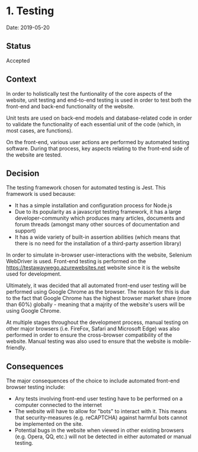 # 1. Testing

Date: 2019-05-20

## Status

Accepted

## Context

In order to holistically test the funtionality of the core aspects of the website, unit testing and end-to-end testing is used in order to test both the front-end and back-end functionality of the website. 

Unit tests are used on back-end models and database-related code in order to validate the functionality of each essential unit of the code (which, in most cases, are functions). 

On the front-end, various user actions are performed by automated testing software. During that process, key aspects relating to the front-end side of the website are tested.

## Decision

The testing framework chosen for automated testing is Jest. This framework is used because: 

- It has a simple installation and configuration process for Node.js
- Due to its popularity as a javascript testing framework, it has a large developer-community which produces many articles, documents and forum threads (amongst many other sources of documentation and support)
- It has a wide variety of built-in assertion abilities (which means that there is no need for the installation of a third-party assertion library)

In order to simulate in-browser user-interactions with the website, Selenium WebDriver is used. Front-end testing is performed on the https://testawaywego.azurewebsites.net website since it is the website used for development. 

Ultimately, it was decided that all automated front-end user testing will be performed using Google Chrome as the browser. The reason for this is due to the fact that Google Chrome has the highest browser market share (more than 60%) globally - meaning that a majrity of the website's users will be using Google Chrome. 

At multiple stages throughout the development process, manual testing on other major browsers (i.e. FireFox, Safari and Microsoft Edge) was also performed in order to ensure the cross-browser compatibility of the website. Manual testing was also used to ensure that the website is mobile-friendly.

## Consequences

The major consequences of the choice to include automated front-end browser testing include:

 * Any tests involving front-end user testing have to be performed on a computer connected to the internet
 * The website will have to allow for "bots" to interact with it. This means that security-measures (e.g. reCAPTCHA) against harmful bots  cannot be implemented on the site. 
 * Potential bugs in the website when viewed in other existing browsers (e.g. Opera, QQ, etc.) will not be detected in either automated or manual testing. 
